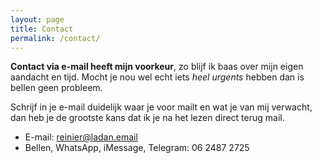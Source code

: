```yaml
---
layout: page
title: Contact
permalink: /contact/
---
```


**Contact via e-mail heeft mijn voorkeur**, zo blijf ik baas over mijn eigen aandacht en tijd. Mocht je nou wel echt iets _heel urgents_ hebben dan is bellen geen probleem.

Schrijf in je e-mail duidelijk waar je voor mailt en wat je van mij verwacht, dan heb je de grootste kans dat ik je na het lezen direct terug mail.

- E-mail: [reinier@ladan.email](mailto:reinier@ladan.email)
- Bellen, WhatsApp, iMessage, Telegram: 06 2487 2725
